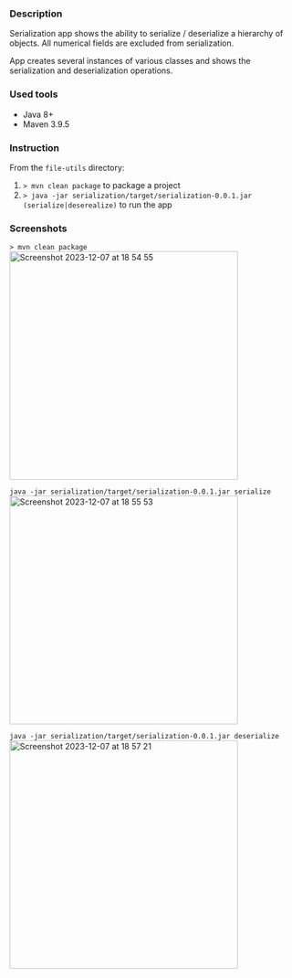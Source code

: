 ### Description
Serialization app shows the ability to serialize / deserialize a hierarchy of objects.
All numerical fields are excluded from serialization.

App creates several instances of various classes and shows the serialization and deserialization operations.

### Used tools
* Java 8+
* Maven 3.9.5

### Instruction
From the `file-utils` directory:
1. `> mvn clean package` to package a project
2. `> java -jar serialization/target/serialization-0.0.1.jar (serialize|deserealize)` to run the app

### Screenshots
`> mvn clean package`\
<img width="400" alt="Screenshot 2023-12-07 at 18 54 55" src="https://github.com/mikalai-sokarau/java-sandbox/assets/33463819/2e4be054-8704-4a0a-9316-2b12dc5fc079">

`java -jar serialization/target/serialization-0.0.1.jar serialize`\
<img width="400" alt="Screenshot 2023-12-07 at 18 55 53" src="https://github.com/mikalai-sokarau/java-sandbox/assets/33463819/7c2520af-17d1-4982-89d6-72fd292116c5">

`java -jar serialization/target/serialization-0.0.1.jar deserialize`\
<img width="400" alt="Screenshot 2023-12-07 at 18 57 21" src="https://github.com/mikalai-sokarau/java-sandbox/assets/33463819/29c4c168-78c2-48e0-bf40-cb34952a341d">


